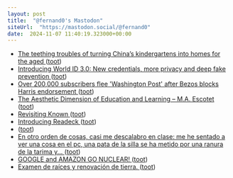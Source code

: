 ```yaml
---
layout: post
title:  "@fernand0's Mastodon"
siteUrl:  "https://mastodon.social/@fernand0"
date:  2024-11-07 11:40:19.323000+00:00
---
```

*  [The teething troubles of turning China’s kindergartens into homes for the aged ](https://www.scmp.com/news/china/politics/article/3283061/teething-troubles-turning-chinas-kindergartens-homes-age) ([toot](https://mastodon.social/@fernand0/113441480331845804))
*  [Introducing World ID 3.0: New credentials, more privacy and deep fake prevention ](https://world.org/blog/announcements/introducing-world-id-3-new-credentials-more-privacy-deep-fake-preventio) ([toot](https://mastodon.social/@fernand0/113441194166420907))
*  [Over 200,000 subscribers flee &#39;Washington Post&#39; after Bezos blocks Harris endorsement  ](https://www.npr.org/2024/10/28/nx-s1-5168416/washington-post-bezos-endorsement-president-cancellations-resignations) ([toot](https://mastodon.social/@fernand0/113440870685732601))
*  [The Aesthetic Dimension of Education and Learning – M.A. Escotet ](https://miguelescotet.com/2024/the-aesthetic-dimension-of-education-and-learning) ([toot](https://mastodon.social/@fernand0/113440059772703633))
*  [Revisiting Known ](https://werd.io/2024/revisiting-know) ([toot](https://mastodon.social/@fernand0/113439212142007783))
*  [Introducing Readeck ](https://readeck.org/en/blog/202312-readeck) ([toot](https://mastodon.social/@fernand0/113437502366115448))
*  [ ](https://mastodon.social/@joseli) ([toot](https://mastodon.social/@fernand0/113437476055982877))
*  [En otro orden de cosas, casi me descalabro en clase: me he sentado a ver una cosa en el pc, una pata de la silla se ha metido por una ranura de la tarima y... ](https://mastodon.social/@fernand0/113437454290298513) ([toot](https://mastodon.social/@fernand0/113437454290298513))
*  [GOOGLE and AMAZON GO NUCLEAR! ](https://donaldclarkplanb.blogspot.com/2024/10/google-go-nuclear.htm) ([toot](https://mastodon.social/@fernand0/113437156806487227))
*  [Examen de raíces y renovación de tierra. ](https://avecesunafoto.wordpress.com/2024/11/06/examen-de-raices-y-renovacion-de-tierra) ([toot](https://mastodon.social/@fernand0/113437129283891681))
